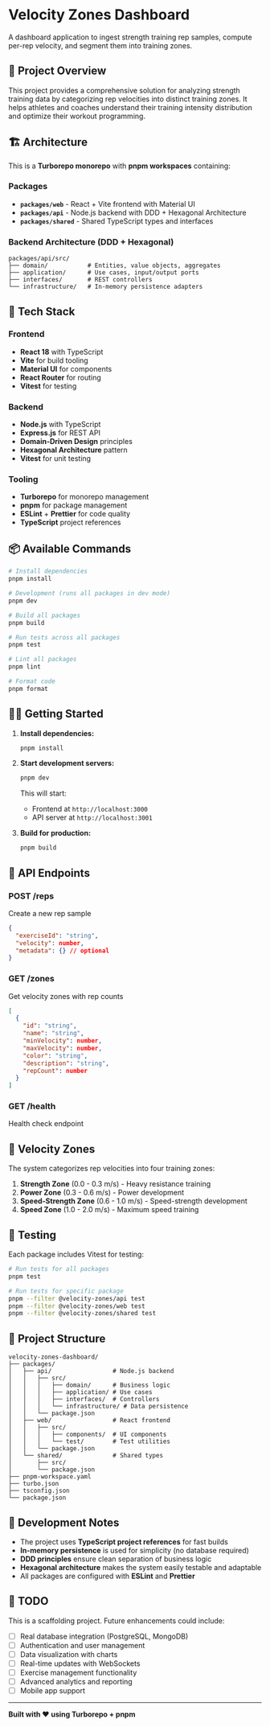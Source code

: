 # Velocity Zones Dashboard

A dashboard application to ingest strength training rep samples, compute per-rep velocity, and segment them into training zones.

## 🎯 Project Overview

This project provides a comprehensive solution for analyzing strength training data by categorizing rep velocities into distinct training zones. It helps athletes and coaches understand their training intensity distribution and optimize their workout programming.

## 🏗️ Architecture

This is a **Turborepo monorepo** with **pnpm workspaces** containing:

### Packages

- **`packages/web`** - React + Vite frontend with Material UI
- **`packages/api`** - Node.js backend with DDD + Hexagonal Architecture
- **`packages/shared`** - Shared TypeScript types and interfaces

### Backend Architecture (DDD + Hexagonal)

```
packages/api/src/
├── domain/           # Entities, value objects, aggregates
├── application/      # Use cases, input/output ports
├── interfaces/       # REST controllers
└── infrastructure/   # In-memory persistence adapters
```

## 🚀 Tech Stack

### Frontend

- **React 18** with TypeScript
- **Vite** for build tooling
- **Material UI** for components
- **React Router** for routing
- **Vitest** for testing

### Backend

- **Node.js** with TypeScript
- **Express.js** for REST API
- **Domain-Driven Design** principles
- **Hexagonal Architecture** pattern
- **Vitest** for unit testing

### Tooling

- **Turborepo** for monorepo management
- **pnpm** for package management
- **ESLint** + **Prettier** for code quality
- **TypeScript** project references

## 📦 Available Commands

```bash
# Install dependencies
pnpm install

# Development (runs all packages in dev mode)
pnpm dev

# Build all packages
pnpm build

# Run tests across all packages
pnpm test

# Lint all packages
pnpm lint

# Format code
pnpm format
```

## 🏃‍♂️ Getting Started

1. **Install dependencies:**

   ```bash
   pnpm install
   ```

2. **Start development servers:**

   ```bash
   pnpm dev
   ```

   This will start:
   - Frontend at `http://localhost:3000`
   - API server at `http://localhost:3001`

3. **Build for production:**
   ```bash
   pnpm build
   ```

## 🔌 API Endpoints

### POST /reps

Create a new rep sample

```json
{
  "exerciseId": "string",
  "velocity": number,
  "metadata": {} // optional
}
```

### GET /zones

Get velocity zones with rep counts

```json
[
  {
    "id": "string",
    "name": "string",
    "minVelocity": number,
    "maxVelocity": number,
    "color": "string",
    "description": "string",
    "repCount": number
  }
]
```

### GET /health

Health check endpoint

## 🎯 Velocity Zones

The system categorizes rep velocities into four training zones:

1. **Strength Zone** (0.0 - 0.3 m/s) - Heavy resistance training
2. **Power Zone** (0.3 - 0.6 m/s) - Power development
3. **Speed-Strength Zone** (0.6 - 1.0 m/s) - Speed-strength development
4. **Speed Zone** (1.0 - 2.0 m/s) - Maximum speed training

## 🧪 Testing

Each package includes Vitest for testing:

```bash
# Run tests for all packages
pnpm test

# Run tests for specific package
pnpm --filter @velocity-zones/api test
pnpm --filter @velocity-zones/web test
pnpm --filter @velocity-zones/shared test
```

## 📁 Project Structure

```
velocity-zones-dashboard/
├── packages/
│   ├── api/                 # Node.js backend
│   │   ├── src/
│   │   │   ├── domain/      # Business logic
│   │   │   ├── application/ # Use cases
│   │   │   ├── interfaces/  # Controllers
│   │   │   └── infrastructure/ # Data persistence
│   │   └── package.json
│   ├── web/                 # React frontend
│   │   ├── src/
│   │   │   ├── components/  # UI components
│   │   │   └── test/        # Test utilities
│   │   └── package.json
│   └── shared/              # Shared types
│       ├── src/
│       └── package.json
├── pnpm-workspace.yaml
├── turbo.json
├── tsconfig.json
└── package.json
```

## 🔧 Development Notes

- The project uses **TypeScript project references** for fast builds
- **In-memory persistence** is used for simplicity (no database required)
- **DDD principles** ensure clean separation of business logic
- **Hexagonal architecture** makes the system easily testable and adaptable
- All packages are configured with **ESLint** and **Prettier**

## 📝 TODO

This is a scaffolding project. Future enhancements could include:

- [ ] Real database integration (PostgreSQL, MongoDB)
- [ ] Authentication and user management
- [ ] Data visualization with charts
- [ ] Real-time updates with WebSockets
- [ ] Exercise management functionality
- [ ] Advanced analytics and reporting
- [ ] Mobile app support

---

**Built with ❤️ using Turborepo + pnpm**
